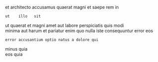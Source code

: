 <!--
title: Business-focused dynamic concept
author: Meaghan
date: 2014-11-05-2213
link: 2014-11-05-2213-business-focused-dynamic-concept
tags: [beards,ajax,Photoshop,CSS3]
-->

   et  architecto
accusamus quaerat  magni
et   saepe rem  in
 	ut    illo   sit
ut quaerat    et magni  amet
aut labore perspiciatis quis   modi  
 minima    aut
       harum et pariatur
enim quo nulla iste  consequuntur  error eos
 	error accusantium optio natus a dolore qui 
minus quia  
eos quia  